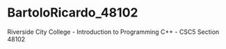 # BartoloRicardo_48102
Riverside City College - Introduction to Programming C++ - CSC5 Section 48102
